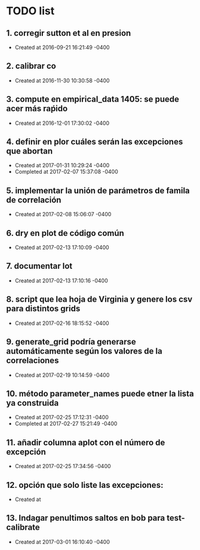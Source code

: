 # TODO list
## 1. corregir sutton et al en presion
- Created at   2016-09-21 16:21:49 -0400

## 2. calibrar co
- Created at   2016-11-30 10:30:58 -0400

## 3. compute en empirical_data 1405: se puede acer más raṕido
- Created at   2016-12-01 17:30:02 -0400

## 4. definir en plor cuáles serán las excepciones que abortan
- Created at   2017-01-31 10:29:24 -0400
- Completed at 2017-02-07 15:37:08 -0400

## 5. implementar la unión de parámetros de famila de correlación
- Created at   2017-02-08 15:06:07 -0400

## 6. dry en plot de código común
- Created at   2017-02-13 17:10:09 -0400

## 7. documentar lot
- Created at   2017-02-13 17:10:16 -0400

## 8. script que lea hoja de Virginia y genere los csv para distintos grids
- Created at   2017-02-16 18:15:52 -0400

## 9. generate_grid podría generarse automáticamente según los valores de la correlaciones
- Created at   2017-02-19 10:14:59 -0400

## 10. método parameter_names puede etner la lista ya construida
- Created at   2017-02-25 17:12:31 -0400
- Completed at 2017-02-27 15:21:49 -0400

## 11. añadir columna aplot con el número de excepción
- Created at   2017-02-25 17:34:56 -0400

## 12. opción que solo liste las excepciones:
- Created at   

## 13. Indagar penultimos saltos en bob para test-calibrate
- Created at   2017-03-01 16:10:40 -0400

